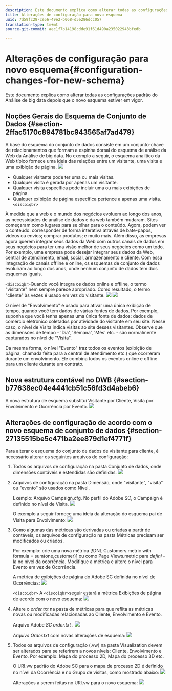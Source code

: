 ```yaml
---
description: Este documento explica como alterar todas as configurações padrão do Análise de big data depois que o novo esquema estiver em vigor.
title: Alterações de configuração para novo esquema
uuid: 7d59fc28-ce56-49e2-b068-d5e286dcc057
translation-type: tm+mt
source-git-commit: aec1f7b14198cdde91f61d490a235022943bfedb

---
```



# Alterações de configuração para novo esquema{#configuration-changes-for-new-schema}

Este documento explica como alterar todas as configurações padrão do Análise de big data depois que o novo esquema estiver em vigor.

## Noções Gerais do Esquema de Conjunto de Dados {#section-2ffac5170c894781bc943565af7ad479}

A base do esquema do conjunto de dados consiste em um conjunto-chave de relacionamentos que formam a espinha dorsal do esquema de análise da Web da Análise de big data. No exemplo a seguir, o esquema analítico da Web típico fornece uma ideia das relações entre um visitante, uma visita e uma exibição de página. ![](assets/dwb_impl_schema_change1.png)

* Qualquer visitante pode ter uma ou mais visitas.
* Qualquer visita é gerada por apenas um visitante.
* Qualquer visita específica pode incluir uma ou mais exibições de página.
* Qualquer exibição de página específica pertence a apenas uma visita. `<discoiqbr>`

À medida que a web e o mundo dos negócios evoluem ao longo dos anos, as necessidades de análise de dados e da web também mudaram. Sites começaram como lugares para se olhar para o conteúdo. Agora, podem ver o conteúdo. corresponder de forma interativa através de bate-papos, vídeos ou envios; comprar produtos; e muito mais. Além disso, as empresas agora querem integrar seus dados da Web com outros canais de dados em seus negócios para ter uma visão melhor de seus negócios como um todo. Por exemplo, uma empresa pode desejar integrar seus dados da Web, central de atendimento, email, social, armazenamento e cliente. Com essa integração de canais offline e online, os esquemas de conjunto de dados evoluíram ao longo dos anos, onde nenhum conjunto de dados tem dois esquemas iguais.

`<discoiqbr>`Quando você integra os dados online e offline, o termo &quot;visitante&quot; nem sempre parece apropriado. Como resultado, o termo &quot;cliente&quot; às vezes é usado em vez do visitante. ![](assets/dwb_impl_schema_change2.png) ![](assets/dwb_impl_schema_change3.png)

O nível de &quot;Envolvimento&quot; é usado para ativar uma única exibição de tempo, quando você tem dados de várias fontes de dados. Por exemplo, suponha que você tenha apenas uma única fonte de dados: dados de comércio eletrônico coletados por atividade do visitante em seu site. Nesse caso, o nível de Visita indica visitas ao site desses visitantes. Observe que as dimensões de tempo - &#39;Dia&#39;, &#39;Semana&#39;, &#39;Mês&#39; etc. - são normalmente capturados no nível de &quot;Visita&quot;.

Da mesma forma, o nível &quot;Evento&quot; traz todos os eventos (exibição de página, chamada feita para a central de atendimento etc.) que ocorreram durante um envolvimento. Ele combina todos os eventos online e offline para um cliente durante um contrato.

## Nova estrutura contável no DWB {#section-b77638ec04e4441cb51c56fd3d4abeb6}

A nova estrutura de esquema substitui Visitante por Cliente, Visita por Envolvimento e Ocorrência por Evento. ![](assets/dwb_impl_schema_change4.png)

## Alterações de configuração de acordo com o novo esquema de conjunto de dados {#section-27135515be5c471ba2ee879d1ef4771f}

Para alterar o esquema do conjunto de dados de visitante para cliente, é necessário alterar os seguintes arquivos de configuração:

1. Todos os arquivos de configuração na pasta Conjunto de dados, onde dimensões contáveis e estendidas são definidas. ![](assets/dwb_impl_schema_change5.png)

1. Arquivos de configuração na pasta Dimensão, onde &quot;visitante&quot;, &quot;visita&quot; ou &quot;evento&quot; são usados como Nível.

   Exemplo: Arquivo Campaign.cfg. No perfil do Adobe SC, o Campaign é definido no nível de Visita. ![](assets/dwb_impl_schema_change6.png)

   O exemplo a seguir fornece uma ideia da alteração do esquema pai de Visita para Envolvimento: ![](assets/dwb_impl_API10.png)

1. Como algumas das métricas são derivadas ou criadas a partir de contáveis, os arquivos de configuração na pasta Métricas precisam ser modificados ou criados.

   Por exemplo: crie uma nova métrica [!DNL Customers.metric with formula = sum(one,customer)] ou como Page Views.metric para *defini* -la no nível da ocorrência. Modifique a métrica e altere o nível para Evento em vez de Ocorrência.

   A métrica de exibições de página do Adobe SC definida no nível de Ocorrências: ![](assets/dwb_impl_API8.png)

   `<discoiqbr>` A `<discoiqbr>`seguir estará a métrica Exibições de página de acordo com o novo esquema: ![](assets/dwb_impl_API9.png)

1. Altere o *order.txt* na pasta de métricas para que reflita as métricas novas ou modificadas relacionadas ao Cliente, Envolvimento e Evento.

   Arquivo Adobe *SC order.txt* . ![](assets/dwb_impl_API11.png)

   *Arquivo Order.txt* com novas alterações de esquema: ![](assets/dwb_impl_API12.png)

1. Todos os arquivos de configuração (.vw) na pasta Visualization devem ser alterados para se referirem a novos níveis: Cliente, Envolvimento e Evento. Por exemplo: Mapa do processo 2D, Mapa do processo 3D etc.

   O URI.vw padrão do Adobe SC para o mapa de processo 2D é definido no nível da Ocorrência e no Grupo de visitas, como mostrado abaixo: ![](assets/dwb_impl_API14.png)

   Alterações a serem feitas no URI.vw para o novo esquema: ![](assets/dwb_impl_API15.png)

